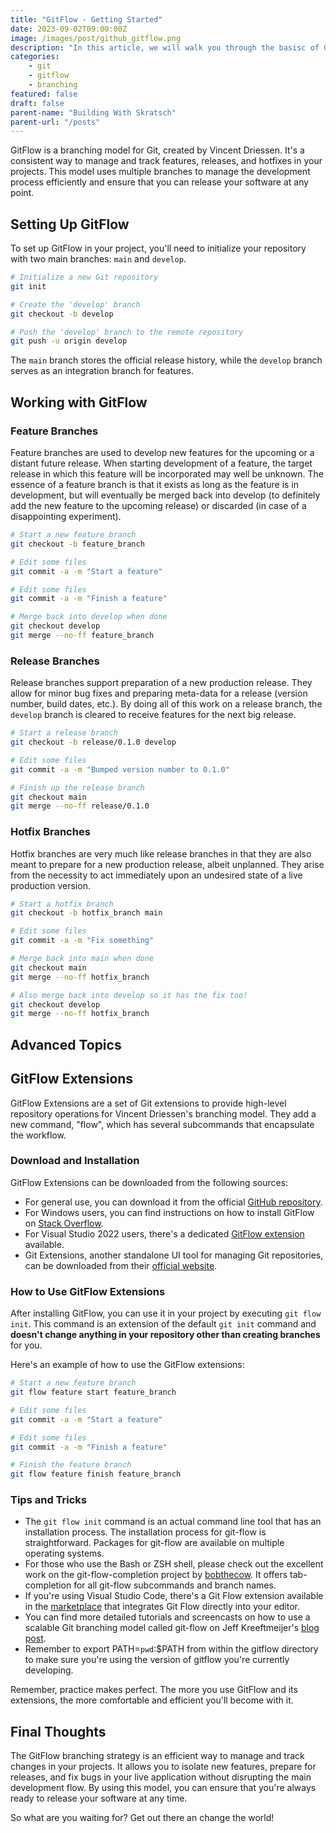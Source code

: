 ```yaml
---
title: "GitFlow - Getting Started"
date: 2023-09-02T09:00:00Z
image: /images/post/github_gitflow.png
description: "In this article, we will walk you through the basisc of Git Flow, it's history, its pros and cons, and the basics of how to work with it in your development workflow."
categories:
    - git
    - gitflow
    - branching
featured: false
draft: false
parent-name: "Building With Skratsch"
parent-url: "/posts"
---
```


GitFlow is a branching model for Git, created by Vincent Driessen. It's a consistent way to manage and track features, releases, and hotfixes in your projects. This model uses multiple branches to manage the development process efficiently and ensure that you can release your software at any point.

## Setting Up GitFlow

To set up GitFlow in your project, you'll need to initialize your repository with two main branches: `main` and `develop`.

```bash
# Initialize a new Git repository
git init

# Create the 'develop' branch
git checkout -b develop

# Push the 'develop' branch to the remote repository
git push -u origin develop
```

The `main` branch stores the official release history, while the `develop` branch serves as an integration branch for features.

## Working with GitFlow

### Feature Branches

Feature branches are used to develop new features for the upcoming or a distant future release. When starting development of a feature, the target release in which this feature will be incorporated may well be unknown. The essence of a feature branch is that it exists as long as the feature is in development, but will eventually be merged back into develop (to definitely add the new feature to the upcoming release) or discarded (in case of a disappointing experiment).

```bash
# Start a new feature branch
git checkout -b feature_branch

# Edit some files
git commit -a -m "Start a feature"

# Edit some files
git commit -a -m "Finish a feature"

# Merge back into develop when done
git checkout develop
git merge --no-ff feature_branch
```

### Release Branches

Release branches support preparation of a new production release. They allow for minor bug fixes and preparing meta-data for a release (version number, build dates, etc.). By doing all of this work on a release branch, the `develop` branch is cleared to receive features for the next big release.

```bash
# Start a release branch
git checkout -b release/0.1.0 develop

# Edit some files
git commit -a -m "Bumped version number to 0.1.0"

# Finish up the release branch
git checkout main
git merge --no-ff release/0.1.0
```

### Hotfix Branches

Hotfix branches are very much like release branches in that they are also meant to prepare for a new production release, albeit unplanned. They arise from the necessity to act immediately upon an undesired state of a live production version.

```bash
# Start a hotfix branch
git checkout -b hotfix_branch main

# Edit some files
git commit -a -m "Fix something"

# Merge back into main when done
git checkout main
git merge --no-ff hotfix_branch

# Also merge back into develop so it has the fix too!
git checkout develop
git merge --no-ff hotfix_branch
```

## Advanced Topics

## GitFlow Extensions

GitFlow Extensions are a set of Git extensions to provide high-level repository operations for Vincent Driessen's branching model. They add a new command, "flow", which has several subcommands that encapsulate the workflow.

### Download and Installation

GitFlow Extensions can be downloaded from the following sources:

- For general use, you can download it from the official [GitHub repository](https://github.com/nvie/gitflow).
- For Windows users, you can find instructions on how to install GitFlow on [Stack Overflow](https://stackoverflow.com/questions/32355523/how-to-install-gitflow-for-windows).
- For Visual Studio 2022 users, there's a dedicated [GitFlow extension](https://visualstudiogallery.msdn.microsoft.com/27f6d087-9b6f-46b0-b236-d72907b54683) available.
- Git Extensions, another standalone UI tool for managing Git repositories, can be downloaded from their [official website](https://gitextensions.github.io/).

### How to Use GitFlow Extensions

After installing GitFlow, you can use it in your project by executing `git flow init`. This command is an extension of the default `git init` command and **doesn't change anything in your repository other than creating branches** for you.

Here's an example of how to use the GitFlow extensions:

```bash
# Start a new feature branch
git flow feature start feature_branch

# Edit some files
git commit -a -m "Start a feature"

# Edit some files
git commit -a -m "Finish a feature"

# Finish the feature branch
git flow feature finish feature_branch
```

### Tips and Tricks

- The `git flow init` command is an actual command line tool that has an installation process. The installation process for git-flow is straightforward. Packages for git-flow are available on multiple operating systems.
- For those who use the Bash or ZSH shell, please check out the excellent work on the git-flow-completion project by [bobthecow](https://github.com/bobthecow/git-flow-completion). It offers tab-completion for all git-flow subcommands and branch names.
- If you're using Visual Studio Code, there's a Git Flow extension available in the [marketplace](https://marketplace.visualstudio.com/items?itemName=Serhioromano.vscode-gitflow) that integrates Git Flow directly into your editor.
- You can find more detailed tutorials and screencasts on how to use a scalable Git branching model called git-flow on Jeff Kreeftmeijer's [blog post](http://jeffkreeftmeijer.com/git-flow/).
- Remember to export PATH=`pwd`:$PATH from within the gitflow directory to make sure you're using the version of gitflow you're currently developing.

Remember, practice makes perfect. The more you use GitFlow and its extensions, the more comfortable and efficient you'll become with it.

## Final Thoughts

The GitFlow branching strategy is an efficient way to manage and track changes in your projects. It allows you to isolate new features, prepare for releases, and fix bugs in your live application without disrupting the main development flow. By using this model, you can ensure that you're always ready to release your software at any time.

So what are you waiting for? Get out there an change the world!
